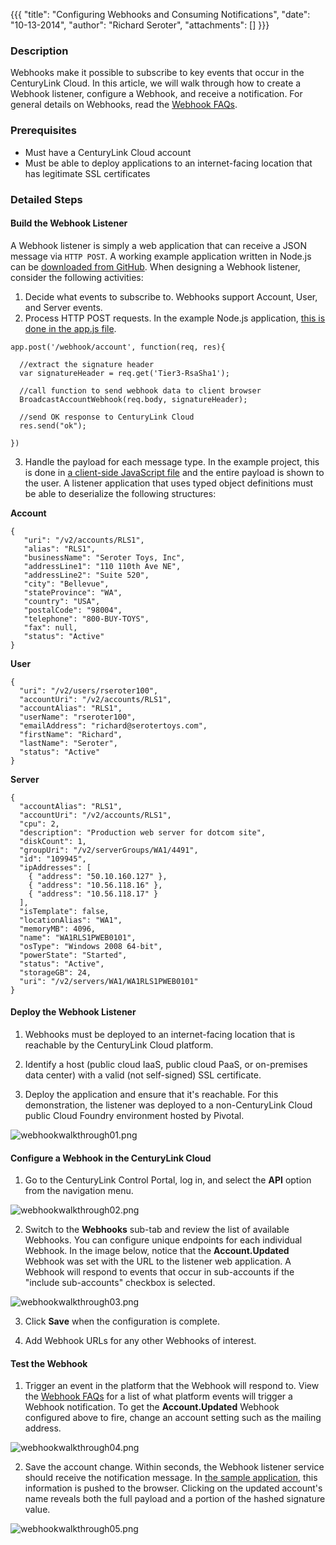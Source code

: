 {{{
  "title": "Configuring Webhooks and Consuming Notifications",
  "date": "10-13-2014",
  "author": "Richard Seroter",
  "attachments": []
}}}

### Description

Webhooks make it possible to subscribe to key events that occur in the CenturyLink Cloud. In this article, we will walk through how to create a Webhook listener, configure a Webhook, and receive a notification. For general details on Webhooks, read the <a href="/api-docs/v2#webhooks-faq">Webhook FAQs</a>.

### Prerequisites

- Must have a CenturyLink Cloud account
- Must be able to deploy applications to an internet-facing location that has legitimate SSL certificates

### Detailed Steps

#### Build the Webhook Listener

A Webhook listener is simply a web application that can receive a JSON message via `HTTP POST`. A working example application written in Node.js can be <a href="https://github.com/Tier3/Examples/tree/master/Tier3.WebHookListener">downloaded from GitHub</a>. When designing a Webhook listener, consider the following activities:

1. Decide what events to subscribe to. Webhooks support Account, User, and Server events.
2. Process HTTP POST requests. In the example Node.js application, <a href="https://github.com/Tier3/Examples/blob/master/Tier3.WebHookListener/app.js">this is done in the app.js file</a>.

  ```
  app.post('/webhook/account', function(req, res){

    //extract the signature header
    var signatureHeader = req.get('Tier3-RsaSha1');

    //call function to send webhook data to client browser
    BroadcastAccountWebhook(req.body, signatureHeader);

    //send OK response to CenturyLink Cloud
    res.send("ok");

  })
  ```

3. Handle the payload for each message type. In the example project, this is done in <a href="https://github.com/Tier3/Examples/blob/master/Tier3.WebHookListener/public/javascripts/sockethandler.js">a client-side JavaScript file</a> and the entire payload is shown to the user. A listener application that uses typed object definitions must be able to deserialize the following structures:

  **Account**

  ```
  {
     "uri": "/v2/accounts/RLS1",
     "alias": "RLS1",
     "businessName": "Seroter Toys, Inc",
     "addressLine1": "110 110th Ave NE",
     "addressLine2": "Suite 520",
     "city": "Bellevue",
     "stateProvince": "WA",
     "country": "USA",
     "postalCode": "98004",
     "telephone": "800-BUY-TOYS",
     "fax": null,
     "status": "Active"
  }
  ```

  **User**
  ```
  {
    "uri": "/v2/users/rseroter100",
    "accountUri": "/v2/accounts/RLS1",
    "accountAlias": "RLS1",
    "userName": "rseroter100",
    "emailAddress": "richard@serotertoys.com",
    "firstName": "Richard",
    "lastName": "Seroter",
    "status": "Active"
  }
  ```

  **Server**
  ```
  {
    "accountAlias": "RLS1",
    "accountUri": "/v2/accounts/RLS1",
    "cpu": 2,
    "description": "Production web server for dotcom site",
    "diskCount": 1,
    "groupUri": "/v2/serverGroups/WA1/4491",
    "id": "109945",
    "ipAddresses": [
      { "address": "50.10.160.127" },
      { "address": "10.56.118.16" },
      { "address": "10.56.118.17" }
    ],
    "isTemplate": false,
    "locationAlias": "WA1",
    "memoryMB": 4096,
    "name": "WA1RLS1PWEB0101",
    "osType": "Windows 2008 64-bit",
    "powerState": "Started",
    "status": "Active",
    "storageGB": 24,
    "uri": "/v2/servers/WA1/WA1RLS1PWEB0101"
  }
  ```

#### Deploy the Webhook Listener

1. Webhooks must be deployed to an internet-facing location that is reachable by the CenturyLink Cloud platform.

2. Identify a host (public cloud IaaS, public cloud PaaS, or on-premises data center) with a valid (not self-signed) SSL certificate.

3. Deploy the application and ensure that it's reachable. For this demonstration, the listener was deployed to a non-CenturyLink Cloud public Cloud Foundry environment hosted by Pivotal.
<img src="https://t3n.zendesk.com/attachments/token/ihqs1tit2aqepwu/?name=webhookwalkthrough01.png" alt="webhookwalkthrough01.png" />

#### Configure a Webhook in the CenturyLink Cloud</h4>
1. Go to the CenturyLink Control Portal, log in, and select the **API** option from the navigation menu.
<img src="https://t3n.zendesk.com/attachments/token/bdupexlk7hslkje/?name=webhookwalkthrough02.png" alt="webhookwalkthrough02.png" />

2. Switch to the **Webhooks** sub-tab and review the list of available Webhooks. You can configure unique endpoints for each individual Webhook. In the image below, notice that the **Account.Updated** Webhook was set with the URL to the listener web application. A Webhook will respond to events that occur in sub-accounts if the "include sub-accounts" checkbox is selected.
<img src="https://t3n.zendesk.com/attachments/token/nlc8kanegvoepjq/?name=webhookwalkthrough03.png" alt="webhookwalkthrough03.png" />

3. Click **Save** when the configuration is complete.

4. Add Webhook URLs for any other Webhooks of interest.


#### Test the Webhook

1. Trigger an event in the platform that the Webhook will respond to. View the <a href="/api-docs/v2#webhooks-faq">Webhook FAQs</a> for a list of what platform events will trigger a Webhook notification. To get the **Account.Updated** Webhook configured above to fire, change an account setting such as the mailing address.
<img src="https://t3n.zendesk.com/attachments/token/b8ydsawn5xsdanf/?name=webhookwalkthrough04.png" alt="webhookwalkthrough04.png" />

2. Save the account change. Within seconds, the Webhook listener service should receive the notification message. In <a href="https://github.com/Tier3/Examples/tree/master/Tier3.WebHookListener">the sample application</a>, this information is pushed to the browser. Clicking on the updated account's name reveals both the full payload and a portion of the hashed signature value.
<img src="https://t3n.zendesk.com/attachments/token/84velqvuq9k0cjl/?name=webhookwalkthrough05.png" alt="webhookwalkthrough05.png" />
